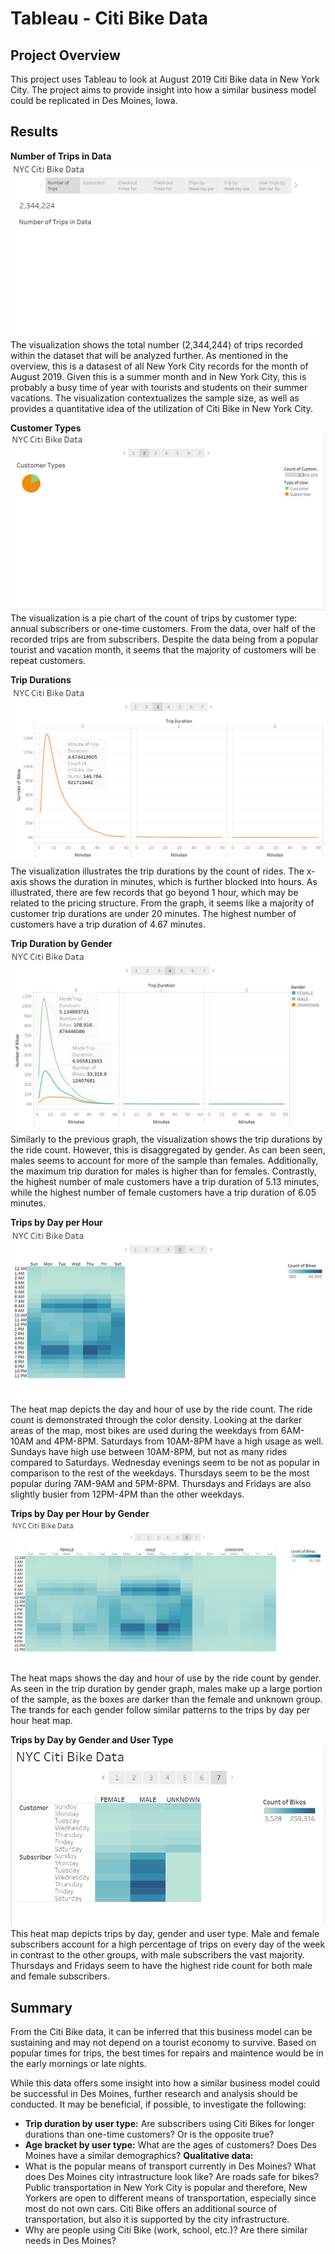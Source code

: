 # Tableau - Citi Bike Data

## Project Overview 

This project uses Tableau to look at August 2019 Citi Bike data in New York City. The project aims to provide insight into how a similar business model could be replicated in Des Moines, Iowa. 

## Results 

**Number of Trips in Data**
![1](/images/1.png)
The visualization shows the total number (2,344,244) of trips recorded within the dataset that will be analyzed further. As mentioned in the overview, this is a datasest of all New York City records for the month of August 2019. Given this is a summer month and in New York City, this is probably a busy time of year with tourists and students on their summer vacations. The visualization contextualizes the sample size, as well as provides a quantitative idea of the utilization of Citi Bike in New York City. 

**Customer Types** 
![2](/images/2.png)
The visualization is a pie chart of the count of trips by customer type: annual subscribers or one-time customers. From the data, over half of the recorded trips are from subscribers. Despite the data being from a popular tourist and vacation month, it seems that the majority of customers will be repeat customers. 

**Trip Durations**
![3](/images/3.png)
The visualization illustrates the trip durations by the count of rides. The x-axis shows the duration in minutes, which is further blocked into hours. As illustrated, there are few records that go beyond 1 hour, which may be related to the pricing structure. From the graph, it seems like a majority of customer trip durations are under 20 minutes. The highest number of customers have a trip duration of 4.67 minutes.

**Trip Duration by Gender**
![4](/images/4.png)
Similarly to the previous graph, the visualization shows the trip durations by the ride count. However, this is disaggregated by gender. As can been seen, males seems to account for more of the sample than females. Additionally, the maximum trip duration for males is higher than for females. Contrastly, the highest number of male customers have a trip duration of 5.13 minutes, while the highest number of female customers have a trip duration of 6.05 minutes. 

**Trips by Day per Hour**
![5](/images/5.png)
The heat map depicts the day and hour of use by the ride count. The ride count is demonstrated through the color density. Looking at the darker areas of the map, most bikes are used during the weekdays from 6AM-10AM and 4PM-8PM. Saturdays from 10AM-8PM have a high usage as well. Sundays have high use between 10AM-8PM, but not as many rides compared to Saturdays. Wednesday evenings seem to be not as popular in comparison to the rest of the weekdays. Thursdays seem to be the most popular during 7AM-9AM and 5PM-8PM. Thursdays and Fridays are also slightly busier from 12PM-4PM than the other weekdays.  

**Trips by Day per Hour by Gender**
![6](/images/6.png)
The heat maps shows the day and hour of use by the ride count by gender. As seen in the trip duration by gender graph, males make up a large portion of the sample, as the boxes are darker than the female and unknown group. The trands for each gender follow similar patterns to the trips by day per hour heat map. 

**Trips by Day by Gender and User Type**
![7](/images/7.png)
This heat map depicts trips by day, gender and user type. Male and female subscribers account for a high percentage of trips on every day of the week in contrast to the other groups, with male subscribers the vast majority. Thursdays and Fridays seem to have the highest ride count for both male and female subscribers. 

## Summary 

From the Citi Bike data, it can be inferred that this business model can be sustaining and may not depend on a tourist economy to survive. Based on popular times for trips, the best times for repairs and maintence would be in the early mornings or late nights. 

While this data offers some insight into how a similar business model could be successful in Des Moines, further research and analysis should be conducted. It may be beneficial, if possible, to investigate the following: 
- **Trip duration by user type:** Are subscribers using Citi Bikes for longer durations than one-time customers? Or is the opposite true? 
- **Age bracket by user type:** What are the ages of customers? Does Des Moines have a similar demographics? 
**Qualitative data:** 
- What is the popular means of transport currently in Des Moines? What does Des Moines city intrastructure look like? Are roads safe for bikes? Public transportation in New York City is popular and therefore, New Yorkers are open to different means of transportation, especially since most do not own cars. Citi Bike offers an additional source of transportation, but also it is supported by the city infrastructure.  
- Why are people using Citi Bike (work, school, etc.)? Are there similar needs in Des Moines?